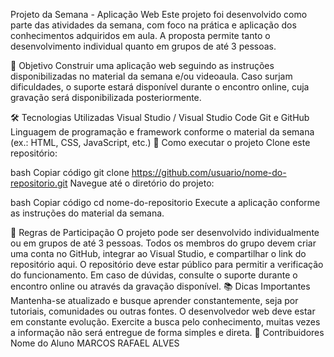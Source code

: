 Projeto da Semana - Aplicação Web
Este projeto foi desenvolvido como parte das atividades da semana, com foco na prática e aplicação dos conhecimentos adquiridos em aula. A proposta permite tanto o desenvolvimento individual quanto em grupos de até 3 pessoas.

🎯 Objetivo
Construir uma aplicação web seguindo as instruções disponibilizadas no material da semana e/ou videoaula. Caso surjam dificuldades, o suporte estará disponível durante o encontro online, cuja gravação será disponibilizada posteriormente.

🛠️ Tecnologias Utilizadas
Visual Studio / Visual Studio Code
Git e GitHub
Linguagem de programação e framework conforme o material da semana (ex.: HTML, CSS, JavaScript, etc.)
🚀 Como executar o projeto
Clone este repositório:

bash
Copiar código
git clone https://github.com/usuario/nome-do-repositorio.git
Navegue até o diretório do projeto:

bash
Copiar código
cd nome-do-repositorio
Execute a aplicação conforme as instruções do material da semana.

📝 Regras de Participação
O projeto pode ser desenvolvido individualmente ou em grupos de até 3 pessoas.
Todos os membros do grupo devem criar uma conta no GitHub, integrar ao Visual Studio, e compartilhar o link do repositório aqui.
O repositório deve estar público para permitir a verificação do funcionamento.
Em caso de dúvidas, consulte o suporte durante o encontro online ou através da gravação disponível.
📚 Dicas Importantes
Mantenha-se atualizado e busque aprender constantemente, seja por tutoriais, comunidades ou outras fontes. O desenvolvedor web deve estar em constante evolução.
Exercite a busca pelo conhecimento, muitas vezes a informação não será entregue de forma simples e direta.
👥 Contribuidores
Nome do Aluno MARCOS RAFAEL ALVES
